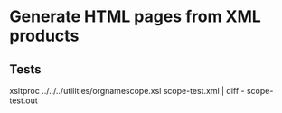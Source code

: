 # Generate HTML pages from XML products 

## Tests

xsltproc ../../../utilities/orgnamescope.xsl scope-test.xml  | diff - scope-test.out 


